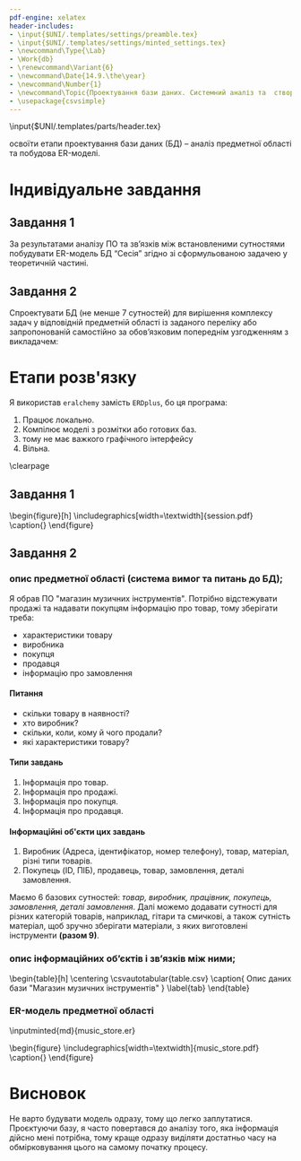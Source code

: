 ```yaml
---
pdf-engine: xelatex
header-includes:
- \input{$UNI/.templates/settings/preamble.tex}
- \input{$UNI/.templates/settings/minted_settings.tex}
- \newcommand\Type{\Lab}
- \Work{db}
- \renewcommand\Variant{6}
- \newcommand\Date{14.9.\the\year}
- \newcommand\Number{1}
- \newcommand\Topic{Проектування бази даних. Системний аналіз та  створення концептуальної схеми БД}
- \usepackage{csvsimple}
---
```


\input{$UNI/.templates/parts/header.tex}

освоїти етапи проектування бази даних (БД) – аналіз предметної області та побудова ER-моделі.

# Індивідуальне завдання

## Завдання 1

 За результатами аналізу ПО та зв’язків між встановленими сутностями
побудувати ER-модель БД “Сесія” згідно зі сформульованою задачею у теоретичній
частині.

## Завдання 2

Спроектувати БД (не менше 7 сутностей) для вирішення комплексу
задач у відповідній предметній області із заданого переліку або запропонованій
самостійно за обов’язковим попереднім узгодженням з викладачем:

# Етапи розв'язку

Я використав `eralchemy` замість `ERDplus`,
бо ця програма:

1. Працює локально.
2. Компілює моделі з розмітки або готових баз.
3. тому не має важкого графічного інтерфейсу
4. Вільна.

\clearpage

## Завдання 1

\begin{figure}[h]
\includegraphics[width=\textwidth]{session.pdf}
	\caption{}
\end{figure}

## Завдання 2

### опис предметної області (система вимог та питань до БД);

Я обрав ПО "магазин музичних інструментів".
Потрібно відстежувати продажі та надавати
покупцям інформацію про товар, тому зберігати
треба:

- характеристики товару
- виробника
- покупця
- продавця
- інформацію про замовлення

#### Питання

- скільки товару в наявності?
- хто виробник?
- скільки, коли, кому й чого продали?
- які характеристики товару?

#### Типи завдань

1. Інформація про товар.
2. Інформація про продажі.
3. Інформація про покупця.
3. Інформація про продавця.

#### Інформаційні об'єкти цих завдань

1. Виробник (Адреса, ідентифікатор, номер телефону), товар, матеріал, різні типи товарів.
2. Покупець (ID, ПІБ), продавець, товар, замовлення, деталі замовлення.

Маємо 6 базових сутностей: *товар, виробник, працівник,
покупець, замовлення, деталі замовлення*. Далі можемо додавати
сутності для різних категорій товарів, наприклад,
гітари та смичкові, а також сутність матеріал, щоб
зручно зберігати матеріали, з яких виготовлені
інструменти **(разом 9)**.

### опис інформаційних об’єктів і зв’язків між ними;

\begin{table}[h]
	\centering
	\csvautotabular{table.csv}
	\caption{ Опис даних бази "Магазин музичних інструментів" }
	\label{tab}
\end{table}

### ER-модель предметної області

\inputminted{md}{music_store.er}

\begin{figure}
	\includegraphics[width=\textwidth]{music_store.pdf}
	\caption{}
\end{figure}

# Висновок

Не варто будувати модель одразу, тому що
легко заплутатися. Проєктуючи базу, я
часто повертався до аналізу того, яка
інформація дійсно мені потрібна, тому
краще одразу виділяти достатньо часу на
обмірковування цього на самому початку процесу.
